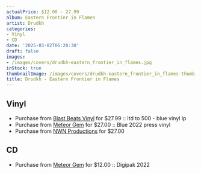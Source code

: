 ```yaml
---
actualPrice: $12.00 - 27.99
album: Eastern Frontier in Flames
artist: Drudkh
categories:
- Vinyl
- CD
date: '2025-03-02T06:20:30'
draft: false
images:
- /images/covers/drudkh-eastern_frontier_in_flames.jpg
inStock: true
thumbnailImage: /images/covers/drudkh-eastern_frontier_in_flames-thumb.jpg
title: Drudkh - Eastern Frontier in Flames
---
```


## Vinyl
* Purchase from [Blast Beats Vinyl](https://blastbeatsvinyl.com/products/drudkh-eastern-frontier-in-flames-ltd-to-500-blue-vinyl-lp) for $27.99 :: ltd to 500 - blue vinyl lp
* Purchase from [Meteor Gem](https://meteor-gem.com/products/drudkh-eastern-frontier-in-flames-lp) for $27.00 :: Blue 2022 press vinyl
* Purchase from [NWN Productions](http://shop.nwnprod.com/index.php?route=product/product&path=75&product_id=59127&sort=pd.name&order=ASC) for $27.00
## CD
* Purchase from [Meteor Gem](https://meteor-gem.com/products/drudkh-eastern-frontier-in-flames-cd) for $12.00 :: Digipak 2022
